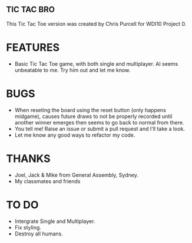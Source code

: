 ## TIC TAC BRO

This Tic Tac Toe version was created by Chris Purcell for WDI10 Project 0.

# FEATURES

- Basic Tic Tac Toe game, with both single and multiplayer. AI seems unbeatable to me. Try him out and let me know.


# BUGS

- When reseting the board using the reset button (only happens midgame), causes future draws to not be properly recorded until another winner emerges then seems to go back to normal from there.
- You tell me! Raise an issue or submit a pull request and I'll take a look.
- Let me know any good ways to refactor my code.

# THANKS

- Joel, Jack & Mike from General Assembly, Sydney.
- My classmates and friends

# TO DO

- Intergrate Single and Multiplayer.
- Fix styling.
- Destroy all humans.

